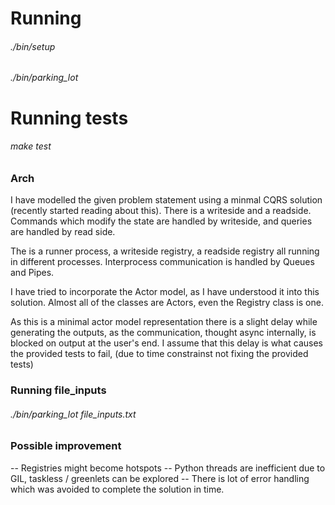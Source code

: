# Running
###### ./bin/setup
###### ./bin/parking_lot

# Running tests
###### make test

### Arch
I have modelled the given problem statement using a minmal CQRS solution (recently started reading about this). There is a writeside and a readside. Commands which modify the state are handled by writeside, and queries are handled by read side.

The is a runner process, a writeside registry, a readside registry all running in different processes. Interprocess communication is handled by Queues and Pipes.

I have tried to incorporate the Actor model, as I have understood it into this solution. Almost all of the classes are Actors, even the Registry class is one.

As this is a minimal actor model representation there is a slight delay while generating the outputs, as the communication, thought async internally, is blocked on output at the user's end. I assume that this delay is what causes the provided tests to fail, (due to time constrainst not fixing the provided tests)

### Running file_inputs
###### ./bin/parking_lot file_inputs.txt

### Possible improvement 
-- Registries might become hotspots
-- Python threads are inefficient due to GIL, taskless / greenlets can be explored
-- There is lot of error handling which was avoided to complete the solution in time.
